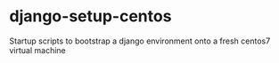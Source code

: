 # django-setup-centos
Startup scripts to bootstrap a django environment onto a fresh centos7 virtual machine
